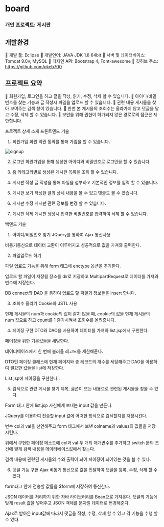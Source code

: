 # board

### 개인 프로젝트: 게시판

## 개발환경
	개발 툴: Eclipse
	개발언어: JAVA JDK 1.8 64bit
	서버 및 데이터베이스: Tomcat 9.0v, MySQL
	디자인 API: Bootstrap 4, Font-awesome
	깃허브 주소: https://github.com/qkeb700

## 프로젝트 요약
	회원가입, 로그인을 하고 글을 작성, 읽기, 수정, 삭제 할 수 있습니다.
	아이디/비밀번호를 찾는 기능과 글 작성시 파일을 업로드 할 수 있습니다.
	관련 내용 게시물을 찾아 보여주는 검색 창이 있습니다.
	한번 본 게시물의 조회수는 올라가지 않고 댓글을 달고 수정, 삭제 할 수 있습니다.
	보안을 위해 권한이 허가되지 않은 경로로의 접근은 제한합니다.

프로젝트 상세 소개
프론트엔드 기술
1.	회원가입
회원 약관 동의를 통해 가입을 할 수 있습니다.
 
![signup](https://user-images.githubusercontent.com/46728564/145846831-4d046c1c-50fd-4343-9db7-21ccd9889719.png)

 
2.	로그인
회원가입을 통해 생성한 아이디와 비밀번호로 로그인을 할 수 있습니다.
 


3.	홈
카테고리별로 생성된 게시판 목록을 조회 할 수 있습니다.
 


4.	게시판 작성
글 작성을 통해 파일을 첨부하고 기본적인 정보를 입력 할 수 있습니다.
 

5.	게시판 보기
작성한 글의 상세 내용을 볼 수 있고 댓글도 볼 수 있습니다.
 


6.	게시판 수정
게시판 관련 정보를 변경 할 수 있습니다.
 

7.	게시판 삭제
게시판 생성시 입력한 비밀번호를 입력하여 삭제 할 수 있습니다.
 



백엔드 기술 
1.	아이디/비밀번호 찾기
JQuery를 통하여 Ajax 통신사용
 
비동기통신으로 데이터 교환이 이루어지고 성공적으로 값을 가져와 출력한다.
 


2.	파일업로드 하기
 
파일 업로드 기능을 위해 form 태그에 enctype 옵션을 추가한다.

 
업로드 할 파일이 저장될 장소를 dir로 저장하고 MultipartRequest로 데이터를 가져와 변수에 저장한다.

 
DB connect와 DAO 을 통하여 업로드 할 파일과 정보들을 insert 합니다.

3.	조회수 올리기
Cookie와 JSTL 사용
 
현재 게시물의 num과 cookie의 값이 같지 않을 때, cookie의 값을 현재 게시물의 num 값으로 하고 count를 1 증가시켜서 조회수를 올려줍니다.

4.	페이징 구현
DTO와 DAO을 사용하여 데이터를 가져와 list.jsp에서 구현한다.
 
페이징을 위한 기본값들을 세팅한다.

 
 
 
데이터베이스에서 한 번에 불러올 레코드를 제한해준다.

 
DTO인 페이징 클래스에 현재 페이지와 총 레코드의 개수를 세팅해주고 DAO을 이용하여 필요한 값들을 list에 저장한다.

 
List.jsp에 페이징을 구현한다..


5.	검색으로 관련 게시물 찾기
제목, 글쓴이 또는 내용으로 관련된 게시물을 찾을 수 있다.
 
Form 태그 안에 list.jsp 자신에게 보내는 input 값을 만든다.

 
JQuery를 이용하여 전송할 input 값에 어떠한 방식으로 검색할지를 저장시킨다.

 
변수 col과 val을 선언해주고 form 태그에서 보낸 colname과 values의 값들을 저장시킨다.

 
 
 
위에서 구현한 페이징 메소드에 col과 val 두 개의 매개변수를 추가하고 switch 문의 조건에 맞게 검색 내용을 데이터베이스값에서 찾는다.



 
검색 내용에 관련된 게시물의 수와 출력이 되어 페이징이 되어있는 것을 볼 수 있다.


6.	댓글 기능 구현
Ajax 비동기 통신으로 값을 전달하여 댓글을 등록, 수정, 삭제 할 수 있다.
 
form태그 안에 전송할 값들을 $form에 저장하여 통신한다. 

 
 
JSON 데이터를 처리하기 위한 자바 라이브러리를 Bean으로 가져온다.
댓글의 기능에 맞게 result 값을 넣어주고 JSON 객체를 문자열 데이터로 변경해준다.
 
Ajax로 받아온 input값에 따라서 댓글을 작성, 수정, 삭제 할 수 있고 각 기능을 수행 할 수 있다. 


